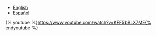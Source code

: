 * [English](en/)
* [Español](es/)


{% youtube %}https://www.youtube.com/watch?v=KFF5bBLX7ME{% endyoutube %}


